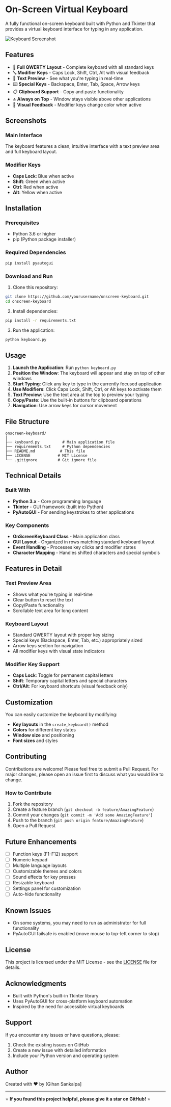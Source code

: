 # On-Screen Virtual Keyboard

A fully functional on-screen keyboard built with Python and Tkinter that provides a virtual keyboard interface for typing in any application.

![Keyboard Screenshot](https://via.placeholder.com/800x400/f0f0f0/000000?text=On-Screen+Keyboard+Screenshot)

## Features

- 🎹 **Full QWERTY Layout** - Complete keyboard with all standard keys
- 🔤 **Modifier Keys** - Caps Lock, Shift, Ctrl, Alt with visual feedback
- 📝 **Text Preview** - See what you're typing in real-time
- ⌨️ **Special Keys** - Backspace, Enter, Tab, Space, Arrow keys
- 📋 **Clipboard Support** - Copy and paste functionality
- 🔝 **Always on Top** - Window stays visible above other applications
- 🎨 **Visual Feedback** - Modifier keys change color when active

## Screenshots

### Main Interface
The keyboard features a clean, intuitive interface with a text preview area and full keyboard layout.

### Modifier Keys
- **Caps Lock**: Blue when active
- **Shift**: Green when active
- **Ctrl**: Red when active
- **Alt**: Yellow when active

## Installation

### Prerequisites
- Python 3.6 or higher
- pip (Python package installer)

### Required Dependencies
```bash
pip install pyautogui
```

### Download and Run
1. Clone this repository:
```bash
git clone https://github.com/yourusername/onscreen-keyboard.git
cd onscreen-keyboard
```

2. Install dependencies:
```bash
pip install -r requirements.txt
```

3. Run the application:
```bash
python keyboard.py
```

## Usage

1. **Launch the Application**: Run `python keyboard.py`
2. **Position the Window**: The keyboard will appear and stay on top of other windows
3. **Start Typing**: Click any key to type in the currently focused application
4. **Use Modifiers**: Click Caps Lock, Shift, Ctrl, or Alt keys to activate them
5. **Text Preview**: Use the text area at the top to preview your typing
6. **Copy/Paste**: Use the built-in buttons for clipboard operations
7. **Navigation**: Use arrow keys for cursor movement

## File Structure

```
onscreen-keyboard/
│
├── keyboard.py          # Main application file
├── requirements.txt     # Python dependencies
├── README.md           # This file
├── LICENSE            # MIT License
└── .gitignore         # Git ignore file
```

## Technical Details

### Built With
- **Python 3.x** - Core programming language
- **Tkinter** - GUI framework (built into Python)
- **PyAutoGUI** - For sending keystrokes to other applications

### Key Components
- **OnScreenKeyboard Class** - Main application class
- **GUI Layout** - Organized in rows matching standard keyboard layout
- **Event Handling** - Processes key clicks and modifier states
- **Character Mapping** - Handles shifted characters and special symbols

## Features in Detail

### Text Preview Area
- Shows what you're typing in real-time
- Clear button to reset the text
- Copy/Paste functionality
- Scrollable text area for long content

### Keyboard Layout
- Standard QWERTY layout with proper key sizing
- Special keys (Backspace, Enter, Tab, etc.) appropriately sized
- Arrow keys section for navigation
- All modifier keys with visual state indicators

### Modifier Key Support
- **Caps Lock**: Toggle for permanent capital letters
- **Shift**: Temporary capital letters and special characters
- **Ctrl/Alt**: For keyboard shortcuts (visual feedback only)

## Customization

You can easily customize the keyboard by modifying:
- **Key layouts** in the `create_keyboard()` method
- **Colors** for different key states
- **Window size** and positioning
- **Font sizes** and styles

## Contributing

Contributions are welcome! Please feel free to submit a Pull Request. For major changes, please open an issue first to discuss what you would like to change.

### How to Contribute
1. Fork the repository
2. Create a feature branch (`git checkout -b feature/AmazingFeature`)
3. Commit your changes (`git commit -m 'Add some AmazingFeature'`)
4. Push to the branch (`git push origin feature/AmazingFeature`)
5. Open a Pull Request

## Future Enhancements

- [ ] Function keys (F1-F12) support
- [ ] Numeric keypad
- [ ] Multiple language layouts
- [ ] Customizable themes and colors
- [ ] Sound effects for key presses
- [ ] Resizable keyboard
- [ ] Settings panel for customization
- [ ] Auto-hide functionality

## Known Issues

- On some systems, you may need to run as administrator for full functionality
- PyAutoGUI failsafe is enabled (move mouse to top-left corner to stop)

## License

This project is licensed under the MIT License - see the [LICENSE](LICENSE) file for details.

## Acknowledgments

- Built with Python's built-in Tkinter library
- Uses PyAutoGUI for cross-platform keyboard automation
- Inspired by the need for accessible virtual keyboards

## Support

If you encounter any issues or have questions, please:
1. Check the existing issues on GitHub
2. Create a new issue with detailed information
3. Include your Python version and operating system

## Author

Created with ❤️ by [Gihan Sankalpa]

---

⭐ **If you found this project helpful, please give it a star on GitHub!** ⭐

